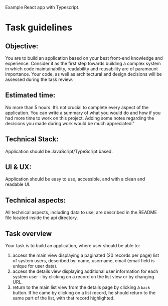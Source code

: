 Example React app with Typescript.

# Task guidelines

## Objective:
You are to build an application based on your best front-end knowledge and experience. Consider it as the first step towards building a complex system in which code maintainability, readability and reusability are of paramount importance. Your code, as well as architectural and design decisions will be assessed during the task review.

## Estimated time: 
No more than 5 hours. It’s not crucial to complete every aspect of the application. You can write a summary of what you would do and how if you had more time to work on this project. Adding some notes regarding the decisions you made during work would be much appreciated."

## Technical Stack:
Application should be JavaScript/TypeScript based.

## UI & UX: 
Application should be easy to use, accessible, and with a clean and readable UI.

## Technical aspects: 
All technical aspects, including data to use, are described in the README file located inside the api directory.

## Task overview
Your task is to build an application, where user should be able to:
1. access the main view displaying a paginated (20 records per page) list of system users, described by: name, username, email (email field is unique for user data).
2. access the details view displaying additional user information for each system user - by clicking on a record on the list view or by changing URL.
3. return to the main list view from the details page by clicking a `back` button. If he came by clicking on a list record, he should return to the same part of the list, with that record highlighted.
